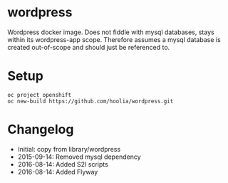 # wordpress
Wordpress docker image.
Does not fiddle with mysql databases, stays within its wordpress-app scope. Therefore assumes a mysql database is created out-of-scope and should just be referenced to.

# Setup
```
oc project openshift
oc new-build https://github.com/hoolia/wordpress.git
```

# Changelog
- Initial: copy from library/wordpress
- 2015-09-14: Removed mysql dependency
- 2016-08-14: Added S2I scripts
- 2016-08-14: Added Flyway
